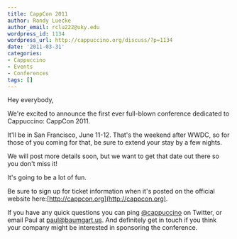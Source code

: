 ```yaml
---
title: CappCon 2011
author: Randy Luecke
author_email: rclu222@uky.edu
wordpress_id: 1134
wordpress_url: http://cappuccino.org/discuss/?p=1134
date: '2011-03-31'
categories:
- Cappuccino
- Events
- Conferences
tags: []
---
```



Hey everybody,

We're excited to announce the first ever full-blown conference dedicated to Cappuccino: CappCon 2011.

It'll be in San Francisco, June 11-12. That's the weekend after WWDC,
so for those of you coming for that, be sure to extend your stay by a
few nights.

We will post more details soon, but we want to get that date out there so you don't miss it!

It's going to be a lot of fun.

Be sure to sign up for ticket information when it's posted on the official website here:[http://cappcon.org](http://cappcon.org).

If you have any quick questions you can ping [@cappuccino](http://twitter.com/cappuccino) on Twitter, or email Paul at paul@baumgart.us. And definitely get in touch if you think your company might be interested in sponsoring the conference.

